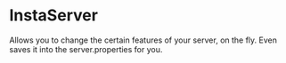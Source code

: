 InstaServer
===========

Allows you to change the certain features of your server, on the fly. Even saves it into the server.properties for you.
